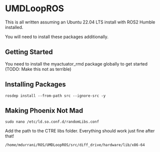 # UMDLoopROS

This is all written assuming an Ubuntu 22.04 LTS install with ROS2 Humble installed. 

You will need to install these packages additionally.

## Getting Started

You need to install the myactuator_rmd package globally to get started (TODO: Make this not as terrible)
## Installing Packages
``
rosdep install --from-path src --ignore-src -y 
``

## Making Phoenix Not Mad

```
sudo nano /etc/ld.so.conf.d/randomLibs.conf
```

Add the path to the CTRE libs folder. Everything should work just fine after that!

```
/home/mdurrani/ROS/UMDLoopROS/src/diff_drive/hardware/lib/x86-64
```

